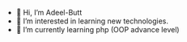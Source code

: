- 👋 Hi, I’m Adeel-Butt
- 👀 I’m interested in learning new technologies. 
- 🌱 I’m currently learning php (OOP advance level)
  

<!---
Adeel-Butt5/Adeel-Butt5 is a ✨ special ✨ repository because its `README.md` (this file) appears on your GitHub profile.
You can click the Preview link to take a look at your changes.
--->
